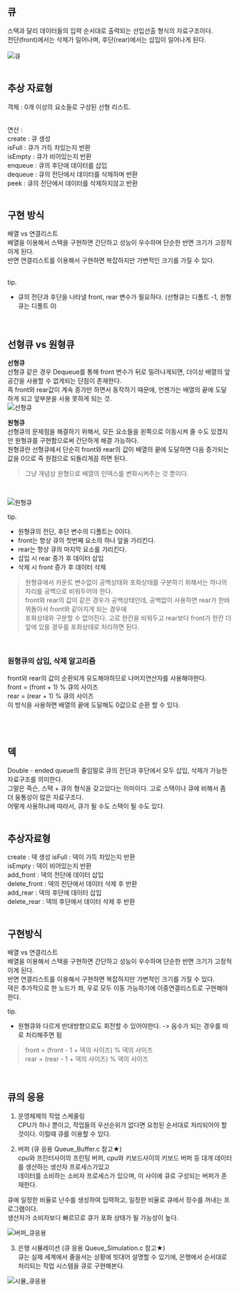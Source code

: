 ## 큐<br>
스택과 달리 데이터들의 입력 순서대로 출력되는 선입선출 형식의 자료구조이다.<br>
전단(front)에서는 삭제가 일어나며, 후단(rear)에서는 삽입이 일어나게 된다.<br>
<br>
![큐](https://user-images.githubusercontent.com/43705434/108534811-e9e0c600-731d-11eb-8862-0ed581b14824.png)
<br>
<br>

## 추상 자료형<br>
객체 : 0개 이상의 요소들로 구성된 선형 리스트.<br>
<br>

연산 :<br>
create : 큐 생성<br>
isFull : 큐가 가득 차있는지 반환<br>
isEmpty : 큐가 비어있는지 반환<br>
enqueue : 큐의 후단에 데이터를 삽입<br>
dequeue : 큐의 전단에서 데이터를 삭제하며 반환<br>
peek : 큐의 전단에서 데이터를 삭제하지않고 반환<br>
<br>

## 구현 방식<br>
배열 vs 연결리스트<br>
배열을 이용해서 스택을 구현하면 간단하고 성능이 우수하며 단순한 반면 크기가 고정적이게 된다.<br>
반면 연결리스트를 이용해서 구현하면 복잡하지만 가변적인 크기를 가질 수 있다.<br>
<br>

tip.<br>
* 큐의 전단과 후단을 나타낼 front, rear 변수가 필요하다. (선형큐는 디폴트 -1, 원형큐는 디폴트 0)<br>
<br>

## 선형큐 vs 원형큐<br>
**선형큐**<br>
선형큐 같은 경우 Dequeue를 통해 front 변수가 뒤로 밀려나게되면, 더이상 배열의 앞 공간을 사용할 수 없게되는 단점이 존재한다.<br>
즉 front와 rear값이 계속 증가만 하면서 동작하기 때문에, 언젠가는 배열의 끝에 도달하게 되고 앞부분을 사용 못하게 되는 것.<br>
![선형큐](https://user-images.githubusercontent.com/43705434/108534814-ea795c80-731d-11eb-8e44-2642c61430de.PNG)
<br>

**원형큐**<br>
선형큐의 문제점을 해결하기 위해서, 모든 요소들을 왼쪽으로 이동시켜 줄 수도 있겠지만 원형큐를 구현함으로써 간단하게 해결 가능하다.<br>
원형큐란 선형큐에서 단순히 front와 rear의 값이 배열의 끝에 도달하면 다음 증가되는 값을 0으로 즉 원점으로 되돌리게끔 하면 된다.<br>

> 그냥 개념상 원형으로 배열의 인덱스를 변화시켜주는 것 뿐이다.<br>
<br>

![원형큐](https://user-images.githubusercontent.com/43705434/108534805-e8af9900-731d-11eb-93e6-960405e64834.PNG)
<br>

tip.<br>
* 원형큐의 전단, 후단 변수의 디폴트는 0이다.
* front는 항상 큐의 첫번째 요소의 하나 앞을 가리킨다.
* rear는 항상 큐의 마지막 요소를 가리킨다.
* 삽입 시 rear 증가 후 데이터 삽입
* 삭제 시 front 증가 후 데이터 삭제

> 원형큐에서 카운트 변수없이 공백상태와 포화상태를 구분하기 위해서는 하나의 자리를 공백으로 비워두어야 한다.<br>
> front와 rear의 값이 같은 경우가 공백상태인데, 공백없이 사용하면 rear가 한바퀴돌아서 front와 같아지게 되는 경우에<br>
> 포화상태와 구분할 수 없어진다. 고로 한칸을 비워두고 rear보다 front가 한칸 더 앞에 있을 경우를 포화상태로 처리하면 된다.<br>
<br>

### 원형큐의 삽입, 삭제 알고리즘<br>
front와 rear의 값이 순환되게 유도해야하므로 나머지연산자를 사용해야한다.<br>
front = (front + 1) % 큐의 사이즈<br>
rear = (rear + 1) % 큐의 사이즈<br>
이 방식을 사용하면 배열의 끝에 도달해도 0값으로 순환 할 수 있다.<br>
<br>
<br>
<br>

## 덱<br>
Double - ended queue의 줄임말로 큐의 전단과 후단에서 모두 삽입, 삭제가 가능한 자료구조를 의미한다.<br>
그말은 즉슨, 스택 + 큐의 형식을 갖고있다는 의미이다. 고로 스택이나 큐에 비해서 좀 더 융통성이 많은 자료구조다.<br>
어떻게 사용하냐에 따라서, 큐가 될 수도 스택이 될 수도 있다.<br>
<br>

## 추상자료형<br>
create : 덱 생성
isFull : 덱이 가득 차있는지 반환<br>
isEmpty : 덱이 비어있는지 반환<br>
add_front : 덱의 전단에 데이터 삽입<br> 
delete_front : 덱의 전단에서 데이터 삭제 후 반환<br>
add_rear : 덱의 후단에 데이터 삽입<br>
delete_rear : 덱의 후단에서 데이터 삭제 후 반환<br>
<br>

## 구현방식<br>
배열 vs 연결리스트<br>
배열을 이용해서 스택을 구현하면 간단하고 성능이 우수하며 단순한 반면 크기가 고정적이게 된다.<br>
반면 연결리스트를 이용해서 구현하면 복잡하지만 가변적인 크기를 가질 수 있다.<br>
덱은 추가적으로 한 노드가 좌, 우로 모두 이동 가능하기에 이중연결리스트로 구현해야한다.<br>

tip.<br>
* 원형큐와 다르게 반대방향으로도 회전할 수 있어야한다. -> 음수가 되는 경우를 따로 처리해주면 됨<br>
> front = (front - 1 + 덱의 사이즈) % 덱의 사이즈<br>
> rear = (rear - 1 + 덱의 사이즈) % 덱의 사이즈<br>
<br>

## 큐의 응용<br>
1. 운영체제의 작업 스케줄링<br>
CPU가 하나 뿐이고, 작업들의 우선순위가 없다면 요청된 순서대로 처리되어야 할 것이다. 이럴때 큐를 이용할 수 있다.<br>

2. 버퍼 (큐 응용 Queue_Buffer.c 참고★)<br>
cpu와 프린터사이의 프린팅 버퍼, cpu와 키보드사이의 키보드 버퍼 등 대개 데이터를 생산하는 생산자 프로세스가있고<br>
데이터를 소비하는 소비자 프로세스가 있으며, 이 사이에 큐로 구성되는 버퍼가 존재한다.<br>

큐에 일정한 비율로 난수를 생성하여 입력하고, 일정한 비율로 큐에서 정수를 꺼내는 프로그램이다.<br>
생산자가 소비자보다 빠르므로 큐가 포화 상태가 될 가능성이 높다.<br>

![버퍼_큐응용](https://user-images.githubusercontent.com/43705434/108534810-e9e0c600-731d-11eb-8ac3-6dc6861239de.PNG)
<br>

3. 은행 시뮬레이션 (큐 응용  Queue_Simulation.c 참고★)<br>
큐는 실제 세계에서 줄을서는 상황에 빗대어 설명할 수 있기에, 은행에서 순서대로 처리되는 작업 시스템을 큐로 구현해본다.<br>

![시뮬_큐응용](https://user-images.githubusercontent.com/43705434/108534812-ea795c80-731d-11eb-8dc5-e53fafcd95a0.PNG)
<br>




